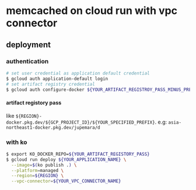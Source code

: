 # memcached on cloud run with vpc connector

## deployment

### authentication

```sh
# set user credential as application default credential
$ gcloud auth application-default login
# set artifact registry credential
$ gcloud auth configure-docker ${YOUR_ARTIFACT_REGISTROY_PASS_MINUS_PREFIX}
```

#### artifact registory pass

like `${REGION}-docker.pkg.dev/${GCP_PROJECT_ID}/${YOUR_SPECIFIED_PREFIX}`.
e.g: `asia-northeast1-docker.pkg.dev/jupemara/d`

### with ko

```sh
$ export KO_DOCKER_REPO=${YOUR_ARTIFACT_REGISTORY_PASS}
$ gcloud run deploy ${YOUR_APPLICATION_NAME} \
  --image=$(ko publish .) \
  --platform=managed \
  --region=${REGION} \
  --vpc-connector=${YOUR_VPC_CONNECTOR_NAME}
```
